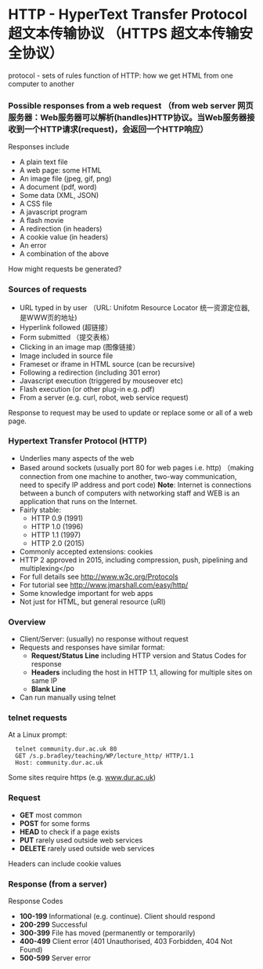 
# HTTP - HyperText Transfer Protocol 超文本传输协议      （HTTPS 超文本传输安全协议）  

protocol - sets of rules
function of HTTP: how we get HTML from one computer to another

### Possible responses from a web request  （from web server 网页服务器：Web服务器可以解析(handles)HTTP协议。当Web服务器接收到一个HTTP请求(request)，会返回一个HTTP响应）

Responses include

- A plain text file
- A web page: some HTML
- An image file (jpeg, gif, png)
- A document (pdf, word)
- Some data (XML, JSON)
- A CSS file
- A javascript program
- A flash movie
- A redirection (in headers)
- A cookie value (in headers)
- An error
- A combination of the above

How might requests be generated?


### Sources of requests

- URL typed in by user  （URL: Unifotm Resource Locator 统一资源定位器,是WWW页的地址)
- Hyperlink followed  (超链接）
- Form submitted  （提交表格）
- Clicking in an image map  (图像链接）
- Image included in source file
- Frameset or iframe in HTML source (can be recursive)   
- Following a redirection (including 301 error)
- Javascript execution (triggered by mouseover etc)
- Flash execution (or other plug-in e.g. pdf)
- From a server (e.g. curl, robot, web service request)

Response to request may be used to update or replace some or all of a web page.


### Hypertext Transfer Protocol (HTTP)



-  Underlies many aspects of the web
-  Based around sockets (usually port 80 for web pages i.e. http)     （making connection from one machine to another, two-way communication, need to specify IP address and port code)    **Note**: Internet is connections between a bunch of computers with networking staff and WEB is an application that runs on the Internet.
-  Fairly stable:
    - HTTP 0.9 (1991)
    - HTTP 1.0 (1996)
    - HTTP 1.1 (1997)
    - HTTP 2.0 (2015)
-  Commonly accepted extensions: cookies 
- HTTP 2 approved in 2015, including compression, push, pipelining and multiplexing</po
-  For full details see <http://www.w3c.org/Protocols>
-  For tutorial see <http://www.jmarshall.com/easy/http/>
-  Some knowledge important for web apps
-  Not just for HTML, but general resource (uRl)



### Overview


-  Client/Server: (usually) no response without request
- Requests and responses have similar format:
    - __Request/Status Line__ including HTTP version and Status Codes for response
    - __Headers__ including the host in HTTP 1.1, allowing for multiple sites on same IP
    - __Blank Line__
-  Can run manually using telnet


### telnet requests

At a Linux prompt:

```
  telnet community.dur.ac.uk 80
  GET /s.p.bradley/teaching/WP/lecture_http/ HTTP/1.1
  Host: community.dur.ac.uk
```

Some sites require https (e.g. www.dur.ac.uk)


### Request


- __GET__ most common
- __POST__ for some forms
- __HEAD__ to check if a page exists
- __PUT__ rarely used outside web services
- __DELETE__ rarely used outside web services


Headers can include cookie values


### Response (from a server)


Response Codes

- __100-199__ Informational (e.g. continue). Client should respond
- __200-299__ Successful
- __300-399__ File has moved (permanently or temporarily)
- __400-499__ Client error (401 Unauthorised, 403 Forbidden, 404 Not Found)
- __500-599__ Server error

